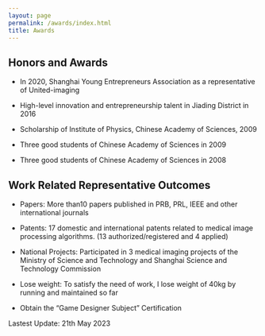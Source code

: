```yaml
---
layout: page
permalink: /awards/index.html
title: Awards
---
```


## **Honors and Awards**

- In 2020, Shanghai Young Entrepreneurs Association as a representative of United-imaging

- High-level innovation and entrepreneurship talent in Jiading District in 2016

- Scholarship of Institute of Physics, Chinese Academy of Sciences, 2009

- Three good students of Chinese Academy of Sciences in 2009

- Three good students of Chinese Academy of Sciences in 2008

## Work Related Representative Outcomes

- Papers: More than10 papers published in PRB, PRL, IEEE and other international journals

- Patents: 17 domestic and international patents related to medical image processing algorithms. (13 authorized/registered and 4 applied)

- National Projects: Participated in 3 medical imaging projects of the Ministry of Science and Technology and Shanghai Science and Technology Commission

- Lose weight: To satisfy the need of work, I lose weight of 40kg by running and maintained so far

- Obtain the “Game Designer Subject” Certification



Lastest Update: 21th May 2023 
